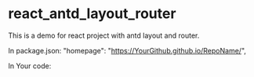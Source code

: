 # react_antd_layout_router
This is a demo for react project with antd layout and router.

In package.json:
"homepage": "https://YourGithub.github.io/RepoName/",

In Your code:
<BrowserRouter basename="/RepoNamer">
